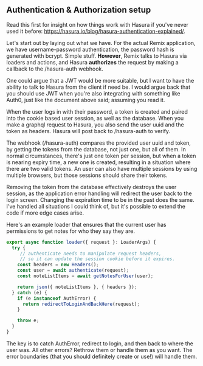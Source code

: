 ## Authentication & Authorization setup

Read this first for insight on how things work with Hasura if you've never used it before: https://hasura.io/blog/hasura-authentication-explained/.

Let's start out by laying out what we have. For the actual Remix application, we have  username-password authentication, the password hash is generated with bcrypt. Simple stuff. **However**, Remix talks to Hasura via loaders and actions, and Hasura **authorizes** the request by making a callback to the /hasura-auth webhook.

One could argue that a JWT would be more suitable, but I want to have the ability to talk to Hasura from the client if need be. I would argue back that you should use JWT when you're also integrating with something like Auth0, just like the document above said; assuming you read it. 

When the user logs in with their password, a token is created and paired into the cookie based user session, as well as the database. When you make a graphql request to Hasura, you also send the user uuid and the token as headers. Hasura will post back to /hasura-auth to verify. 

The webhook (/hasura-auth) compares the provided user uuid and token, by getting the tokens from the database, not just one, but all of them. In normal circumstances, there's just one token per session, but when a token is nearing expiry time, a new one is created, resulting in a situation where there are two valid tokens. An user can also have multiple sessions by using multiple browsers, but those sessions should share their tokens.

Removing the token from the database effectively destroys the user session, as the application error handling will redirect the user back to the login screen. Changing the expiration time to be in the past does the same. I've handled all situations I could think of, but it's possible to extend the code if more edge cases arise.

Here's an example loader that ensures that the current user has permissions to get notes for who they say they are.

```ts
export async function loader({ request }: LoaderArgs) {
  try {
     // authenticate needs to manipulate request headers,
     // so it can update the session cookie before it expires.
    const headers = new Headers();
    const user = await authenticate(request);
    const noteListItems = await getNotesForUser(user);

    return json({ noteListItems }, { headers });
  } catch (e) {
    if (e instanceof AuthError) {
      return redirectToLoginAndBackHere(request);
    }

    throw e;
  }
}

```

The key is to catch AuthError, redirect to login, and then back to where the user was. All other errors? Rethrow them or handle them as you want. The error boundaries (that you should definitely create or use!) will handle them.

